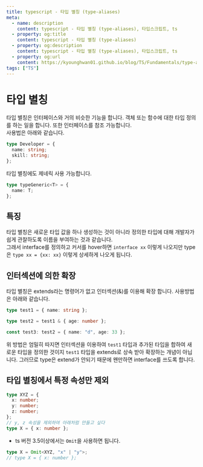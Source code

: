 ```yaml
---
title: typescript - 타입 별칭 (type-aliases)
meta:
  - name: description
    content: typescript - 타입 별칭 (type-aliases), 타입스크립트, ts
  - property: og:title
    content: typescript - 타입 별칭 (type-aliases)
  - property: og:description
    content: typescript - 타입 별칭 (type-aliases), 타입스크립트, ts
  - property: og:url
    content: https://kyounghwan01.github.io/blog/TS/Fundamentals/type-aliases/
tags: ["TS"]
---
```


# 타입 별칭

타입 별칭은 인터페이스와 거의 비슷한 기능을 합니다. 객체 또는 함수에 대한 타입 정의를 하는 일을 합니다. 또한 인터페이스를 참조 가능합니다. <br>
사용법은 아래와 같습니다.

```ts
type Developer = {
  name: string;
  skill: string;
};
```

타입 별칭에도 제네릭 사용 가능합니다.

```ts
type typeGeneric<T> = {
  name: T;
};
```

## 특징

타입 별칭은 새로운 타입 값을 하나 생성하는 것이 아니라 정의한 타입에 대해 개발자가 쉽게 관찰하도록 이름을 부여하는 것과 같습니다. <br> 그래서 interface를 정의하고 커서를 hover하면 `interface xx` 이렇게 나오지만 type은 `type xx = {xx: xx}` 이렇게 상세하게 나오게 됩니다.

## 인터섹션에 의한 확장

타입 별칭은 extends라는 명령어가 없고 인터섹션(&)를 이용해 확장 합니다. 사용방법은 아래와 같습니다.

```ts
type test1 = { name: string };

type test2 = test1 & { age: number };

const test3: test2 = { name: "d", age: 33 };
```

위 방법은 엄밀히 따지면 인터섹션을 이용하여 `test1` 타입과 추가된 타입을 합하여 새로운 타입을 정의한 것이지 `test1` 타입을 extends로 상속 받아 확장하는 개념이 아닙니다. 그러므로 type은 extend가 안되기 때문에 왠만하면 interface를 쓰도록 합니다.

## 타입 별칭에서 특정 속성만 제외

```ts
type XYZ = {
  x: number;
  y: number;
  z: number;
};
// y, z 속성을 제외하여 아래처럼 만들고 싶다
type X = { x: number };
```

- ts 버전 3.5이상에서는 `Omit`을 사용하면 됩니다.

```ts
type X = Omit<XYZ, "x" | "y">;
// type X = { x: number };
```

<TagLinks />

<Disqus />
